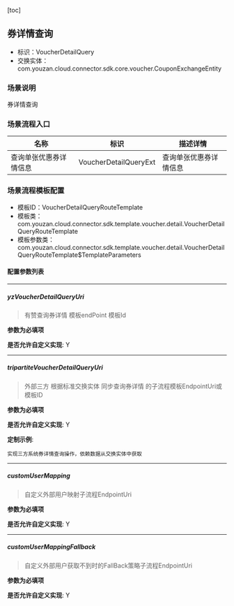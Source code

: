 [toc]

## 券详情查询
- 标识：VoucherDetailQuery
- 交换实体：com.youzan.cloud.connector.sdk.core.voucher.CouponExchangeEntity
### 场景说明
券详情查询
### 场景流程入口

名称 | 标识 | 描述详情
---|---|---
查询单张优惠券详情信息 | VoucherDetailQueryExt | 查询单张优惠券详情信息

### 场景流程模板配置
- 模板ID：VoucherDetailQueryRouteTemplate
- 模板类：com.youzan.cloud.connector.sdk.template.voucher.detail.VoucherDetailQueryRouteTemplate
- 模板参数类：com.youzan.cloud.connector.sdk.template.voucher.detail.VoucherDetailQueryRouteTemplate$TemplateParameters

#### 配置参数列表

---
##### yzVoucherDetailQueryUri
> 有赞查询券详情 模板endPoint 模板Id

**参数为必填项**


**是否允许自定义实现**: Y

---
##### tripartiteVoucherDetailQueryUri
> 外部三方 根据标准交换实体 同步查询券详情 的子流程模板EndpointUri或模板ID

**参数为必填项**


**是否允许自定义实现**: Y


**定制示例**:
```
实现三方系统券详情查询操作，依赖数据从交换实体中获取
```
---
##### customUserMapping
> 自定义外部用户映射子流程EndpointUri

**参数为必填项**


**是否允许自定义实现**: Y

---
##### customUserMappingFallback
> 自定义外部用户获取不到时的FallBack策略子流程EndpointUri

**参数为必填项**


**是否允许自定义实现**: Y


